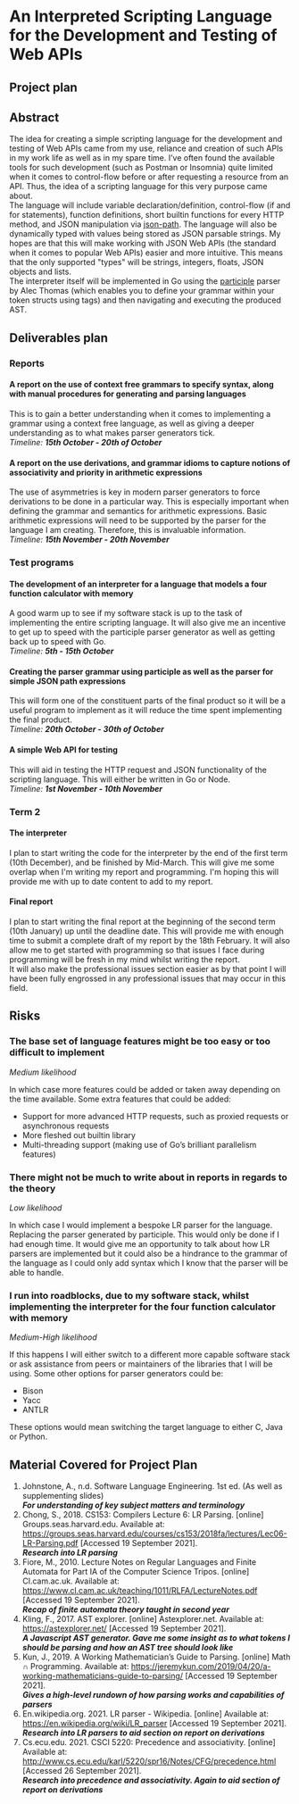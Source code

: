 # An Interpreted Scripting Language for the Development and Testing of Web APIs

## Project plan

## Abstract

The idea for creating a simple scripting language for the development and testing of Web APIs came from my use, reliance and creation of such APIs in my work life as well as in my spare time. I’ve often found the available tools for such development (such as Postman or Insomnia) quite limited when it comes to control-flow before or after requesting a resource from an API. Thus, the idea of a scripting language for this very purpose came about.<br/>
The language will include variable declaration/definition, control-flow (if and for statements), function definitions, short builtin functions for every HTTP method, and JSON manipulation via [json-path](https://www.baeldung.com/guide-to-jayway-jsonpath). The language will also be dynamically typed with values being stored as JSON parsable strings. My hopes are that this will make working with JSON Web APIs (the standard when it comes to popular Web APIs) easier and more intuitive. This means that the only supported "types" will be strings, integers, floats, JSON objects and lists.<br/>
The interpreter itself will be implemented in Go using the [participle](https://github.com/alecthomas/participle) parser by Alec Thomas (which enables you to define your grammar within your token structs using tags) and then navigating and executing the produced AST.

## Deliverables plan

### Reports

#### A report on the use of context free grammars to specify syntax, along with manual procedures for generating and parsing languages

This is to gain a better understanding when it comes to implementing a grammar using a context free language, as well as giving a deeper understanding as to what makes parser generators tick.<br/>
_Timeline: **15th October - 20th of October**_

#### A report on the use derivations, and grammar idioms to capture notions of associativity and priority in arithmetic expressions

The use of asymmetries is key in modern parser generators to force derivations to be done in a particular way. This is especially important when defining the grammar and semantics for arithmetic expressions. Basic arithmetic expressions will need to be supported by the parser for the language I am creating. Therefore, this is invaluable information.<br/>
_Timeline: **15th November - 20th November**_

### Test programs

#### The development of an interpreter for a language that models a four function calculator with memory

A good warm up to see if my software stack is up to the task of implementing the entire scripting language. It will also give me an incentive to get up to speed with the participle parser generator as well as getting back up to speed with Go.<br/>
_Timeline: **5th - 15th October**_

#### Creating the parser grammar using participle as well as the parser for simple JSON path expressions

This will form one of the constituent parts of the final product so it will be a useful program to implement as it will reduce the time spent implementing the final product.<br/>
_Timeline: **20th October - 30th of October**_

#### A simple Web API for testing

This will aid in testing the HTTP request and JSON functionality of the scripting language. This will either be written in Go or Node.<br/>
_Timeline: **1st November - 10th November**_

### Term 2

#### The interpreter

I plan to start writing the code for the interpreter by the end of the first term (10th December), and be finished by Mid-March. This will give me some overlap when I'm writing my report and programming. I'm hoping this will provide me with up to date content to add to my report.

#### Final report

I plan to start writing the final report at the beginning of the second term (10th January) up until the deadline date. This will provide me with enough time to submit a complete draft of my report by the 18th February. It will also allow me to get started with programming so that issues I face during programming will be fresh in my mind whilst writing the report.<br/>
It will also make the professional issues section easier as by that point I will have been fully engrossed in any professional issues that may occur in this field.

## Risks

### The base set of language features might be too easy or too difficult to implement

*Medium likelihood*<br/>

In which case more features could be added or taken away depending on the time available. Some extra features that could be added:

- Support for more advanced HTTP requests, such as proxied requests or asynchronous requests
- More fleshed out builtin library
- Multi-threading support (making use of Go’s brilliant parallelism features)

### There might not be much to write about in reports in regards to the theory

*Low likelihood*<br/>

In which case I would implement a bespoke LR parser for the language. Replacing the parser generated by participle. This would only be done if I had enough time. It would give me an opportunity to talk about how LR parsers are implemented but it could also be a hindrance to the grammar of the language as I could only add syntax which I know that the parser will be able to handle.

### I run into roadblocks, due to my software stack, whilst implementing the interpreter for the four function calculator with memory

*Medium-High likelihood*<br/>

If this happens I will either switch to a different more capable software stack or ask assistance from peers or maintainers of the libraries that I will be using. Some other options for parser generators could be:

- Bison
- Yacc
- ANTLR

These options would mean switching the target language to either C, Java or Python.

<div style="page-break-after: always"></div>

## Material Covered for Project Plan

1. Johnstone, A., n.d. Software Language Engineering. 1st ed. (As well as supplementing slides)<br/>
_**For understanding of key subject matters and terminology**_
1. Chong, S., 2018. CS153: Compilers Lecture 6: LR Parsing. [online] Groups.seas.harvard.edu. Available at: <https://groups.seas.harvard.edu/courses/cs153/2018fa/lectures/Lec06-LR-Parsing.pdf> [Accessed 19 September 2021].<br/>
_**Research into LR parsing**_
1. Fiore, M., 2010. Lecture Notes on Regular Languages and Finite Automata for Part IA of the Computer Science Tripos. [online] Cl.cam.ac.uk. Available at: <https://www.cl.cam.ac.uk/teaching/1011/RLFA/LectureNotes.pdf> [Accessed 19 September 2021].<br/>
_**Recap of finite automata theory taught in second year**_
1. Kling, F., 2017. AST explorer. [online] Astexplorer.net. Available at: <https://astexplorer.net/> [Accessed 19 September 2021].<br/>
_**A Javascript AST generator. Gave me some insight as to what tokens I should be parsing and how an AST tree should look like**_
1. Kun, J., 2019. A Working Mathematician’s Guide to Parsing. [online] Math ∩ Programming. Available at: <https://jeremykun.com/2019/04/20/a-working-mathematicians-guide-to-parsing/> [Accessed 19 September 2021].<br/>
_**Gives a high-level rundown of how parsing works and capabilities of parsers**_
1. En.wikipedia.org. 2021. LR parser - Wikipedia. [online] Available at: <https://en.wikipedia.org/wiki/LR_parser> [Accessed 19 September 2021].<br/>
_**Research into LR parsers to aid section on report on derivations**_
1. Cs.ecu.edu. 2021. CSCI 5220: Precedence and associativity. [online] Available at: <http://www.cs.ecu.edu/karl/5220/spr16/Notes/CFG/precedence.html> [Accessed 26 September 2021].<br/>
_**Research into precedence and associativity. Again to aid section of report on derivations**_
